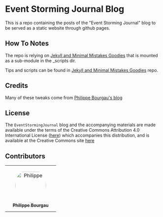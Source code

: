 # Event Storming Journal Blog

This is a repo containing the posts of the "Event Storming Journal" blog to be served as a static website through github pages.

## How To Notes

The repo is relying on [Jekyll and Minimal Mistakes Goodies](https://github.com/philou/jekyll-minimal-mistakes-goodies) that is mounted as a sub-module in the _scripts dir.

Tips and scripts can be found in [Jekyll and Minimal Mistakes Goodies](https://github.com/philou/jekyll-minimal-mistakes-goodies) repo.

## Credits

Many of these tweaks come from [Philippe Bourgau's blog](https://github.com/philou/philou.github.com)

## License

The `EventStormingJournal` blog and the accompanying materials are made available
under the terms of the Creative Commons Attribution 4.0 International License ([here](LICENSE.txt)) which accompanies this
distribution, and is available at the Creative Commons site [here](https://creativecommons.org/licenses/by/4.0/)

## Contributors

<table>
<tr>
    <td align="center" style="word-wrap: break-word; width: 150.0; height: 150.0">
        <a href=https://github.com/philou>
            <img src=https://avatars.githubusercontent.com/u/23983?v=4 width="100;"  style="border-radius:50%;align-items:center;justify-content:center;overflow:hidden;padding-top:10px" alt=Philippe Bourgau/>
            <br />
            <sub style="font-size:14px"><b>Philippe Bourgau</b></sub>
        </a>
    </td>
</tr>
</table>
